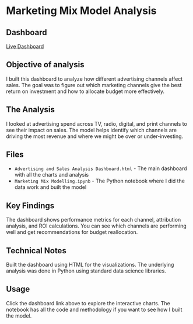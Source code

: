 # Marketing Mix Model Analysis

## Dashboard
[Live Dashboard](https://mulaz4595.github.io/Marketing-Mix-Model-Development/Advertising%20and%20Sales%20Analysis%20Dashboard.html)

## Objective of analysis
I built this dashboard to analyze how different advertising channels affect sales. The goal was to figure out which marketing channels give the best return on investment and how to allocate budget more effectively.

## The Analysis
I looked at advertising spend across TV, radio, digital, and print channels to see their impact on sales. The model helps identify which channels are driving the most revenue and where we might be over or under-investing.

## Files
- `Advertising and Sales Analysis Dashboard.html` - The main dashboard with all the charts and analysis
- `Marketing Mix Modelling.ipynb` - The Python notebook where I did the data work and built the model

## Key Findings
The dashboard shows performance metrics for each channel, attribution analysis, and ROI calculations. You can see which channels are performing well and get recommendations for budget reallocation.

## Technical Notes
Built the dashboard using HTML for the visualizations. The underlying analysis was done in Python using standard data science libraries.

## Usage
Click the dashboard link above to explore the interactive charts. The notebook has all the code and methodology if you want to see how I built the model.